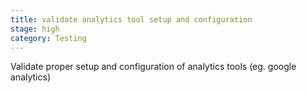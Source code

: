 ```yaml
---
title: validate analytics tool setup and configuration
stage: high
category: Testing
---
```


Validate proper setup and configuration of analytics tools (eg. google analytics)
